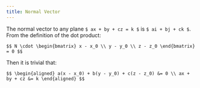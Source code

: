 ```yaml
---
title: Normal Vector
---
```


The normal vector to any plane `$ ax + by + cz = k $` is
`$ ai + bj + ck $`. From the definition of the dot product:

`$$
N \cdot \begin{bmatrix}
          x - x_0 \\
          y - y_0 \\
          z - z_0
        \end{bmatrix} = 0
$$`

Then it is trivial that:

`$$
\begin{aligned}
a(x - x_0) + b(y - y_0) + c(z - z_0) &= 0 \\
ax + by + cz &= k
\end{aligned}
$$`
